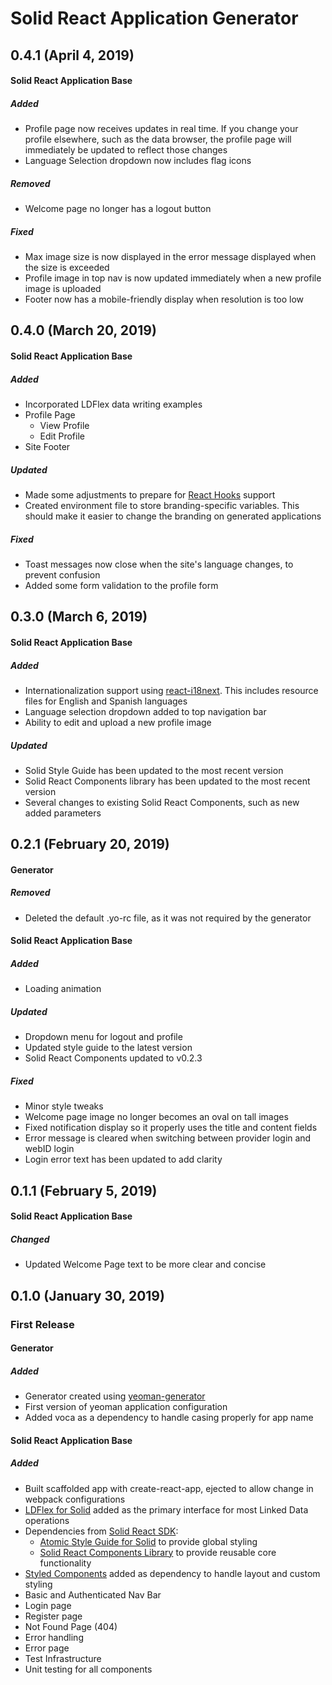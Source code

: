 # Solid React Application Generator

## 0.4.1 (April 4, 2019)

#### Solid React Application Base

##### Added
- Profile page now receives updates in real time. If you change your profile elsewhere, such as the data browser, the profile page will immediately be updated to reflect those changes
- Language Selection dropdown now includes flag icons

##### Removed
- Welcome page no longer has a logout button

##### Fixed
- Max image size is now displayed in the error message displayed when the size is exceeded
- Profile image in top nav is now updated immediately when a new profile image is uploaded
- Footer now has a mobile-friendly display when resolution is too low

## 0.4.0 (March 20, 2019)

#### Solid React Application Base

##### Added
- Incorporated LDFlex data writing examples
- Profile Page
  - View Profile
  - Edit Profile
- Site Footer
  
##### Updated
- Made some adjustments to prepare for [React Hooks](https://reactjs.org/docs/hooks-intro.html) support
- Created environment file to store branding-specific variables. This should make it easier to change the branding on generated applications

##### Fixed
 - Toast messages now close when the site's language changes, to prevent confusion
 - Added some form validation to the profile form

## 0.3.0 (March 6, 2019)

#### Solid React Application Base

##### Added
- Internationalization support using [react-i18next](https://react.i18next.com/). This includes resource files for English and Spanish languages
- Language selection dropdown added to top navigation bar
- Ability to edit and upload a new profile image

##### Updated
- Solid Style Guide has been updated to the most recent version
- Solid React Components library has been updated to the most recent version
- Several changes to existing Solid React Components, such as new added parameters

## 0.2.1 (February 20, 2019)

#### Generator

##### Removed

- Deleted the default .yo-rc file, as it was not required by the generator

#### Solid React Application Base

##### Added

- Loading animation

##### Updated

- Dropdown menu for logout and profile
- Updated style guide to the latest version
- Solid React Components updated to v0.2.3

##### Fixed

- Minor style tweaks
- Welcome page image no longer becomes an oval on tall images
- Fixed notification display so it properly uses the title and content fields
- Error message is cleared when switching between provider login and webID login
- Login error text has been updated to add clarity

## 0.1.1 (February 5, 2019)

#### Solid React Application Base

##### Changed

- Updated Welcome Page text to be more clear and concise

## 0.1.0 (January 30, 2019)

### First Release

#### Generator

##### Added

- Generator created using [yeoman-generator](https://github.com/yeoman/generator-generator)
- First version of yeoman application configuration
- Added voca as a dependency to handle casing properly for app name

#### Solid React Application Base

##### Added

- Built scaffolded app with create-react-app, ejected to allow change in webpack configurations
- [LDFlex for Solid](https://github.com/solid/query-ldflex) added as the primary interface for most Linked Data operations
- Dependencies from [Solid React SDK](https://github.com/inrupt-inc/solid-react-sdk):
  - [Atomic Style Guide for Solid](https://github.com/Inrupt-inc/inrupt-atomic-styleguide) to provide global styling
  - [Solid React Components Library](https://github.com/Inrupt-inc/solid-react-components) to provide reusable core functionality
- [Styled Components](https://www.styled-components.com/) added as dependency to handle layout and custom styling
- Basic and Authenticated Nav Bar
- Login page
- Register page
- Not Found Page (404)
- Error handling
- Error page
- Test Infrastructure
- Unit testing for all components
